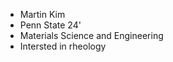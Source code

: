 - Martin Kim
- Penn State 24'
- Materials Science and Engineering
- Intersted in rheology




<!---
Martini0603/Martini0603 is a ✨ special ✨ repository because its `README.md` (this file) appears on your GitHub profile.
You can click the Preview link to take a look at your changes.
--->
